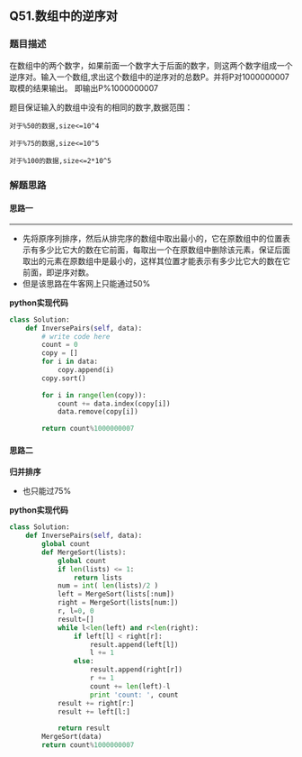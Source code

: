 ## Q51.数组中的逆序对
### 题目描述
在数组中的两个数字，如果前面一个数字大于后面的数字，则这两个数字组成一个逆序对。输入一个数组,求出这个数组中的逆序对的总数P。并将P对1000000007取模的结果输出。 即输出P%1000000007

题目保证输入的数组中没有的相同的数字,数据范围：

	对于%50的数据,size<=10^4

	对于%75的数据,size<=10^5

	对于%100的数据,size<=2*10^5
### 解题思路
#### 思路一
****
-  先将原序列排序，然后从排完序的数组中取出最小的，它在原数组中的位置表示有多少比它大的数在它前面，每取出一个在原数组中删除该元素，保证后面取出的元素在原数组中是最小的，这样其位置才能表示有多少比它大的数在它前面，即逆序对数。
-  但是该思路在牛客网上只能通过50%

**python实现代码**
```python
class Solution:
    def InversePairs(self, data):
        # write code here
        count = 0
        copy = []
        for i in data:
            copy.append(i)
        copy.sort()
         
        for i in range(len(copy)):
            count += data.index(copy[i])
            data.remove(copy[i])
             
        return count%1000000007
```
#### 思路二
**归并排序**
- 也只能过75%

**python实现代码**
```python
class Solution:
    def InversePairs(self, data):
        global count
        def MergeSort(lists):
            global count
            if len(lists) <= 1:
                return lists
            num = int( len(lists)/2 )
            left = MergeSort(lists[:num])
            right = MergeSort(lists[num:])
            r, l=0, 0
            result=[]
            while l<len(left) and r<len(right):
                if left[l] < right[r]:
                    result.append(left[l])
                    l += 1
                else:
                    result.append(right[r])
                    r += 1
                    count += len(left)-l
                    print 'count: ', count
            result += right[r:]
            result += left[l:]
 
            return result
        MergeSort(data)
        return count%1000000007
```

